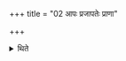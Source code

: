 +++
title = "02 आपः प्रजापतेः प्राणा"

+++

<details><summary>थिते</summary>

आपः प्रजापतेः प्राणा यज्ञस्य भेषजमिति चैनमाचमयन्ति २
</details>

